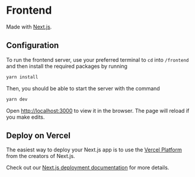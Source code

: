 # Frontend

Made with [Next.js](https://nextjs.org/).

## Configuration

To run the frontend server, use your preferred terminal to `cd` into `/frontend` and then install the required packages by running

```bash
yarn install
```

Then, you should be able to start the server with the command

```bash
yarn dev
```

Open [http://localhost:3000](http://localhost:3000) to view it in the browser. The page will reload if you make edits.

## Deploy on Vercel

The easiest way to deploy your Next.js app is to use the [Vercel Platform](https://vercel.com/new?utm_medium=default-template&filter=next.js&utm_source=create-next-app&utm_campaign=create-next-app-readme) from the creators of Next.js.

Check out our [Next.js deployment documentation](https://nextjs.org/docs/deployment) for more details.
